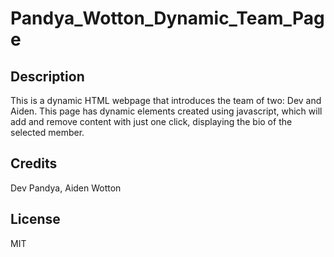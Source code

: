 # Pandya_Wotton_Dynamic_Team_Page

## Description
This is a dynamic HTML webpage that introduces the team of two: Dev and Aiden. This page has dynamic elements created using javascript, which will add and remove content with just one click, displaying the bio of the selected member.

## Credits
Dev Pandya, Aiden Wotton

## License 
MIT